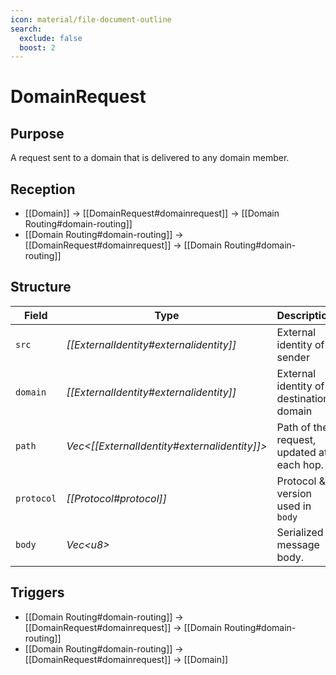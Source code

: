 ```yaml
---
icon: material/file-document-outline
search:
  exclude: false
  boost: 2
---
```


# DomainRequest

## Purpose

<!-- --8<-- [start:purpose] -->
A request sent to a domain that is delivered to any domain member.
<!-- --8<-- [end:purpose] -->

## Reception

<!-- --8<-- [start:reception] -->
- [[Domain]] $\to$ [[DomainRequest#domainrequest]] $\to$ [[Domain Routing#domain-routing]]
- [[Domain Routing#domain-routing]] $\to$ [[DomainRequest#domainrequest]] $\to$ [[Domain Routing#domain-routing]]
<!-- --8<-- [end:reception] -->

## Structure

| Field      | Type                                           | Description                               |
|------------|------------------------------------------------|-------------------------------------------|
| `src`      | *[[ExternalIdentity#externalidentity]]*        | External identity of sender               |
| `domain`   | *[[ExternalIdentity#externalidentity]]*        | External identity of destination domain   |
| `path`     | *Vec\<[[ExternalIdentity#externalidentity]]\>* | Path of the request, updated at each hop. |
| `protocol` | *[[Protocol#protocol]]*                        | Protocol & version used in `body`         |
| `body`     | *Vec\<u8\>*                                    | Serialized message body.                  |

## Triggers

<!-- --8<-- [start:triggers] -->
- [[Domain Routing#domain-routing]] $\to$ [[DomainRequest#domainrequest]] $\to$ [[Domain Routing#domain-routing]]
- [[Domain Routing#domain-routing]] $\to$ [[DomainRequest#domainrequest]] $\to$ [[Domain]]
<!-- --8<-- [end:triggers] -->
